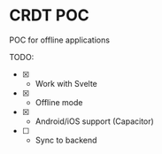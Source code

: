 # CRDT POC

POC for offline applications

TODO:

- [x] - Work with Svelte
- [x] - Offline mode
- [x] - Android/iOS support (Capacitor)
- [ ] - Sync to backend
